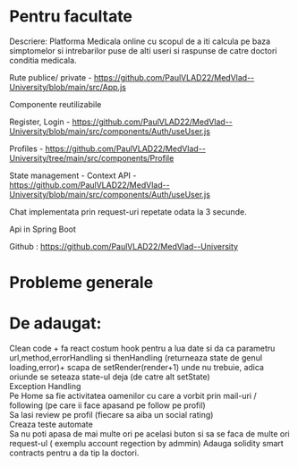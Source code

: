 <h1>Pentru facultate</h1>
Descriere:
Platforma Medicala online cu scopul de a iti calcula pe baza simptomelor si intrebarilor puse de alti useri si raspunse de catre doctori conditia medicala.

Rute publice/ private - https://github.com/PaulVLAD22/MedVlad--University/blob/main/src/App.js

Componente reutilizabile 

Register, Login - https://github.com/PaulVLAD22/MedVlad--University/blob/main/src/components/Auth/useUser.js

Profiles - https://github.com/PaulVLAD22/MedVlad--University/tree/main/src/components/Profile

State management  - Context API - https://github.com/PaulVLAD22/MedVlad--University/blob/main/src/components/Auth/useUser.js

Chat implementata prin request-uri repetate odata la 3 secunde.

Api in Spring Boot

Github : https://github.com/PaulVLAD22/MedVlad--University

<h1>Probleme generale</h1>

<h1>De adaugat:</h1>
Clean code + fa react costum hook pentru a lua date si da ca parametru url,method,errorHandling si thenHandling (returneaza state de genul loading,error)+ scapa de setRender(render+1) unde nu trebuie, adica oriunde se seteaza state-ul deja (de catre alt setState)<br>
Exception Handling<br>
Pe Home sa fie activitatea oamenilor cu care a vorbit prin mail-uri / following (pe care ii face apasand pe follow pe profil)<br>
Sa lasi review pe profil (fiecare sa aiba un social rating)<br>
Creaza teste automate<br>
Sa nu poti apasa de mai multe ori pe acelasi buton si sa se faca de multe ori request-ul ( exemplu account regection by admmin)<bt>
Adauga solidity smart contracts pentru a da tip la doctori.
  


